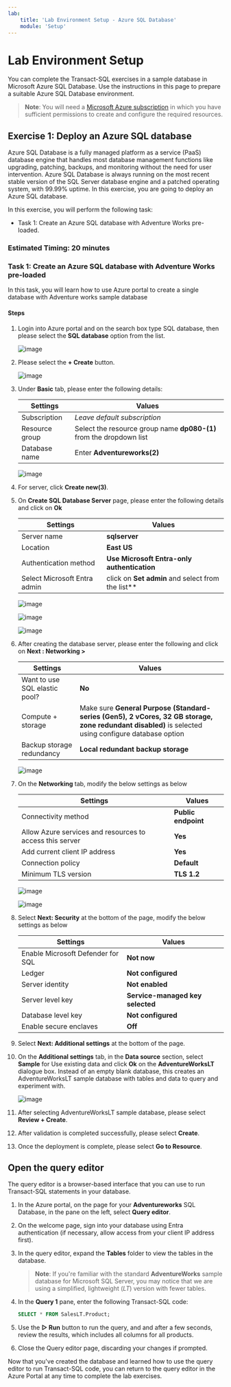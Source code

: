 ```yaml
---
lab:
    title: 'Lab Environment Setup - Azure SQL Database'
    module: 'Setup'
---
```


# Lab Environment Setup

You can complete the Transact-SQL exercises in a sample database in Microsoft Azure SQL Database. Use the instructions in this page to prepare a suitable Azure SQL Database environment.

> **Note**: You will need a [Microsoft Azure subscription](https://azure.microsoft.com/free) in which you have sufficient permissions to create and configure the required resources.

## Exercise 1: Deploy an Azure SQL database

Azure SQL Database is a fully managed platform as a service (PaaS) database engine that handles most database management functions like upgrading, patching, backups, and monitoring without the need for user intervention. Azure SQL Database is always running on the most recent stable version of the SQL Server database engine and a patched operating system, with 99.99% uptime. In this exercise, you are going to deploy an Azure SQL database. 

In this exercise, you will perform the following task:

+ Task 1: Create an Azure SQL database with Adventure Works pre-loaded.

### Estimated Timing: 20 minutes

### Task 1: Create an Azure SQL database with Adventure Works pre-loaded

In this task, you will learn how to use Azure portal to create a single database with Adventure works sample database

#### Steps

1. Login into Azure portal and on the search box type SQL database, then please select the **SQL database** option from the list.

   ![image](../media/Nimage-38.png)

2. Please select the **+ Create** button.

   ![image](../media/Nimage-39.png)


3. Under **Basic** tab, please enter the following details:

    | Settings | Values |
    |  -- | -- |
    | Subscription | *Leave default subscription* |
    | Resource group | Select the resource group name **dp080-<inject key="DeploymentID" enableCopy="false"/>(1)** from the dropdown list |
    | Database name | Enter **Adventureworks(2)** |
   
    ![image](../media/set1n.png) 

4. For server, click **Create new(3)**.

5. On **Create SQL Database Server** page, please enter the following details and click on **Ok**

    | Settings | Values |
    |  -- | -- |      
    | Server name | **sqlserver<inject key="DeploymentID" enableCopy="false"/>** |
    | Location | **East US** |
    | Authentication method | **Use Microsoft Entra-only authentication** |
    | Select Microsoft Entra admin | click on **Set admin** and select **<inject key="AzureAdUserEmail"></inject>** from the list** |
    
    ![image](../media/set2n.png)   

    ![image](../media/set3n.png)  

    ![image](../media/set4n.png)  

6. After creating the database server, please enter the following and click on **Next : Networking >**

    | Settings | Values |
    |  -- | -- |      
    | Want to use SQL elastic pool? | **No** |    |
    | Compute + storage | Make sure **General Purpose (Standard-series (Gen5), 2 vCores, 32 GB storage, zone redundant disabled)** is selected using configure database option   |
    | Backup storage redundancy |  **Local redundant backup storage** |
    
    ![image](../media/set5n.png)
 
7. On the **Networking** tab, modify the below settings as below
   
    | Settings | Values |
    |----------|--------|
    |Connectivity method | **Public endpoint** |
    |Allow Azure services and resources to access this server | **Yes** |
    | Add current client IP address | **Yes**  |
    | Connection policy | **Default** |
    | Minimum TLS version | **TLS 1.2** |

    ![image](../media/set6n.png)

    ![image](../media/set7n.png)

8. Select **Next: Security** at the bottom of the page, modify the below settings as below

   | Settings | Values |
   |----------|--------|
   | Enable Microsoft Defender for SQL | **Not now** |
   | Ledger | **Not configured**  |
   | Server identity | **Not enabled** |
   | Server level key | **Service-managed key selected** |
   | Database level key | **Not configured** |
   | Enable secure enclaves | **Off** |

9. Select **Next: Additional settings** at the bottom of the page.

10. On the **Additional settings** tab, in the **Data source** section, select **Sample** for Use existing data and click **Ok** on the **AdventureWorksLT** dialogue box. Instead of an empty blank database, this creates an AdventureWorksLT sample database with tables and data to query and experiment with.

    ![image](../media/Nimage-42.png)

11. After selecting AdventureWorksLT sample database, please select **Review + Create**.

12. After validation is completed successfully, please select **Create**.
 
13. Once the deployment is complete, please select **Go to Resource**.

## Open the query editor

The query editor is a browser-based interface that you can use to run Transact-SQL statements in your database.

1. In the Azure portal, on the page for your **Adventureworks** SQL Database, in the pane on the left, select **Query editor**.
1. On the welcome page, sign into your database using Entra authentication (if necessary, allow access from your client IP address first).
1. In the query editor, expand the **Tables** folder to view the tables in the database.

    > **Note**: If you're familiar with the standard **AdventureWorks** sample database for Microsoft SQL Server, you may notice that we are using a simplified, lightweight (*LT*) version with fewer tables.

1. In the **Query 1** pane, enter the following Transact-SQL code:

    ```sql
    SELECT * FROM SalesLT.Product;
    ```

1. Use the **&#9655; Run** button to run the query, and and after a few seconds, review the results, which includes all columns for all products.
1. Close the Query editor page, discarding your changes if prompted.

Now that you've created the database and learned how to use the query editor to run Transact-SQL code, you can return to the query editor in the Azure Portal at any time to complete the lab exercises.


